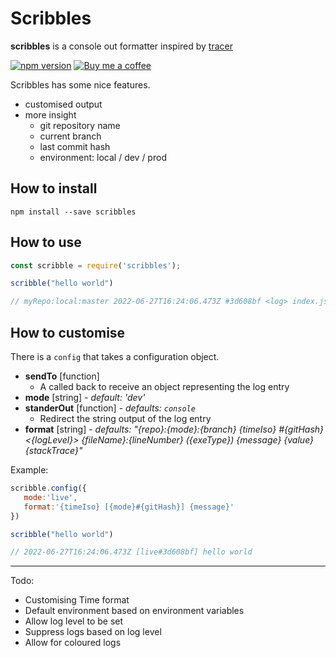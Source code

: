 

# Scribbles

**scribbles** is a console out formatter inspired by [tracer](https://www.npmjs.com/package/tracer)

[![npm version](https://badge.fury.io/js/scribbles.svg)](https://www.npmjs.com/package/scribbles) [![Buy me a coffee](https://img.shields.io/badge/buy%20me-a%20coffee-orange.svg)](https://www.buymeacoffee.com/codemeasandwich)

Scribbles has some nice features.

* customised output
* more insight
  * git repository name
  * current branch
  * last commit hash
  * environment: local / dev / prod

## How to install

```
npm install --save scribbles
```

## How to use

```js
const scribble = require('scribbles');

scribble("hello world")

// myRepo:local:master 2022-06-27T16:24:06.473Z #3d608bf <log> index.js:174 (Object.<anonymous>) hello world
```

## How to customise

There is a `config` that takes a configuration object.

* **sendTo**  [function]
  * A called back to receive an object representing the log entry
* **mode** [string] - *default: 'dev'*
* **standerOut** [function] - *defaults: `console`*
  *  Redirect the string output of the log entry
* **format** [string] - *defaults: "{repo}:{mode}:{branch} {timeIso} #{gitHash} <{logLevel}> {fileName}:{lineNumber} ({exeType}) {message} {value} {stackTrace}"*

Example:
```js
scribble.config({
   mode:'live',
   format:'{timeIso} [{mode}#{gitHash}] {message}'
})

scribble("hello world")

// 2022-06-27T16:24:06.473Z [live#3d608bf] hello world
```

---

Todo:

* Customising Time format
* Default environment based on environment variables
* Allow log level to be set
* Suppress logs based on log level
* Allow for coloured logs
